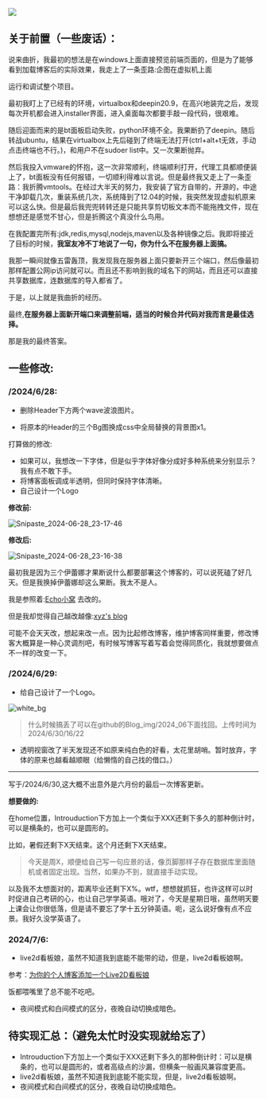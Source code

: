 ![](https://image.baidu.com/search/down?url=https://img3.doubanio.com/view/photo/l/public/p1933116042.webp)
## 关于前置（一些废话）：

说来曲折，我最初的想法是在windows上面直接预览前端页面的，但是为了能够看到加载博客后的实际效果，我走上了一条歪路:企图在虚拟机上面

运行和调试整个项目。

最初我盯上了已经有的环境，virtualbox和deepin20.9，在高兴地装完之后，发现每次开机都会进入installer界面，进入桌面每次都要手敲一段代码，很艰难。

随后迎面而来的是bt面板启动失败，python环境不全。我果断扔了deepin。随后转战ubuntu，结果在virtualbox上先后碰到了终端无法打开(ctrl+alt+t无效，手动点击终端也不行。)，和用户不在sudoer list中。又一次果断抛弃。

然后我投入vmware的怀抱，这一次非常顺利，终端顺利打开，代理工具都顺便装上了，bt面板没有任何报错，一切顺利得难以言说。但是最终我又走上了一条歪路：我折腾vmtools。在经过大半天的努力，我安装了官方自带的，开源的，中途干净卸载几次，重装系统几次，系统降到了12.04的时候，我突然发现虚拟机原来可以这么快。但是最后我兜兜转转还是只能共享剪切板文本而不能拖拽文件，现在想想还是感觉不甘心，但是折腾这个真没什么鸟用。

在我配置完所有:jdk,redis,mysql,nodejs,maven以及各种镜像之后。我即将接近了目标的时候，**我室友冷不丁地说了一句，你为什么不在服务器上面搞。**

我那一瞬间就像五雷轰顶，我发现我在服务器上面只要新开三个端口，然后像最初那样配置公网ip访问就可以。而且还不影响到我的域名下的网站，而且还可以直接共享数据库，连数据库的导入都省了。

于是，以上就是我曲折的经历。

最终,**在服务器上面新开端口来调整前端，适当的时候合并代码对我而言是最佳选择。**

那是我的最终答案。

## 一些修改:

### /2024/6/28:

* 删除Header下方两个wave波浪图片。

* 将原本的Header的三个Bg图换成css中全局替换的背景图x1。

打算做的修改:

* 如果可以，我想改一下字体，但是似乎字体好像分成好多种系统来分别显示？我有点不敢下手。
* 将博客面板调成半透明，但同时保持字体清晰。
* 自己设计一个Logo

**修改前:**

![Snipaste_2024-06-28_23-17-46](https://image.baidu.com/search/down?url=https://img9.doubanio.com/view/photo/l/public/p2909971706.webp)

**修改后:**

![Snipaste_2024-06-28_23-16-38](https://image.baidu.com/search/down?url=https://img3.doubanio.com/view/photo/l/public/p2909971707.webp)

最初我是因为三个伊蕾娜才果断说什么都要部署这个博客的，可以说死磕了好几天。但是我换掉伊蕾娜却这么果断。我太不是人。

我是参照着:[Echo小窝](https://www.liveout.cn/message/)  去改的。

但是我却觉得自己越改越像:[xyz's blog](https://xzynet.com.cn/)

可能不会天天改，想起来改一点。因为比起修改博客，维护博客同样重要，修改博客大概算是一种心灵调剂吧，有时候写博客写着写着会觉得同质化，我就想要做点不一样的改变一下。



### /2024/6/29:

* 给自己设计了一个Logo。

![white_bg](https://image.baidu.com/search/down?url=https://img1.doubanio.com/view/photo/l/public/p2910033270.webp)
> 什么时候搞丢了可以在github的Blog_img/2024_06下面找回。上传时间为2024/6/30/16/22

* 透明视窗改了半天发现还不如原来纯白色的好看，太花里胡哨。暂时放弃，字体的原来也越看越顺眼（给懒惰的自己找的借口。）



---



写于/2024/6/30,这大概不出意外是六月份的最后一次博客更新。

**想要做的:**

在home位置，Introuduction下方加上一个类似于XXX还剩下多久的那种倒计时，可以是横条的，也可以是圆形的。

比如，暑假还剩下X天结束。这个月还剩下X天结束。

> 今天是周X，顺便给自己写一句应景的话，像页脚那样子存在数据库里面随机或者固定出现。当然，如果办不到，就直接手动实现。

以及我不太想面对的，距离毕业还剩下X%。wtf，想想就抓狂，也许这样可以时时促进自己考研的心，也让自己学学英语。哦对了，今天是星期日哦，虽然明天要上课会让你很低落，但是请不要忘了学十五分钟英语。呃，这么说好像有点不应景。我好久没学英语了。





### 2024/7/6:

* live2d看板娘，虽然不知道我到底能不能带的动，但是，live2d看板娘啊。

参考：[为你的个人博客添加一个Live2D看板娘](https://www.bilibili.com/video/BV1TD421M7zm/?spm_id_from=333.999.0.0&vd_source=d7601f0fc447d708fff71aa75186ea10)

饭都喂嘴里了总不能不吃吧。

* 夜间模式和白间模式的区分，夜晚自动切换成暗色。





## 待实现汇总：（避免太忙时没实现就给忘了）

* Introuduction下方加上一个类似于XXX还剩下多久的那种倒计时：可以是横条的，也可以是圆形的，或者高级点的沙漏，但横条一般画风兼容度更高。
* live2d看板娘，虽然不知道我到底能不能实现，但是，live2d看板娘啊。
* 夜间模式和白间模式的区分，夜晚自动切换成暗色。